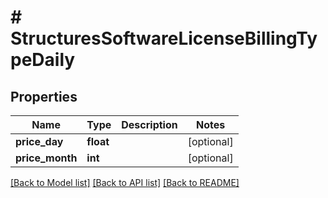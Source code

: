 # # StructuresSoftwareLicenseBillingTypeDaily

## Properties

Name | Type | Description | Notes
------------ | ------------- | ------------- | -------------
**price_day** | **float** |  | [optional]
**price_month** | **int** |  | [optional]

[[Back to Model list]](../../README.md#models) [[Back to API list]](../../README.md#endpoints) [[Back to README]](../../README.md)
